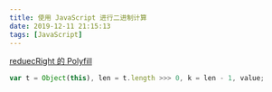```yaml
---
title: 使用 JavaScript 进行二进制计算
date: 2019-12-11 21:15:13
tags: [JavaScript]
---
```




[reduecRight 的 Polyfill](https://developer.mozilla.org/zh-CN/docs/Web/JavaScript/Reference/Global_Objects/Array/ReduceRight)

```javaScript
var t = Object(this), len = t.length >>> 0, k = len - 1, value;

```

